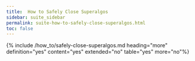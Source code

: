 ```yaml
---
title:  How to Safely Close Superalgos
sidebar: suite_sidebar
permalink: suite-how-to-safely-close-superalgos.html
toc: false
---
```


{% include /how_to/safely-close-superalgos.md heading="more" definition="yes" content="yes" extended="no" table="yes" more="no"%}